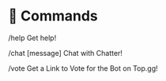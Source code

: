 # 📔 Commands

/help Get help!

/chat \[message] Chat with Chatter!

/vote Get a Link to Vote for the Bot on Top.gg!

